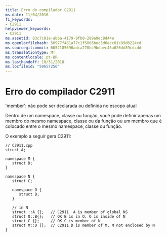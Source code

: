 ```yaml
---
title: Erro do compilador C2911
ms.date: 11/04/2016
f1_keywords:
- C2911
helpviewer_keywords:
- C2911
ms.assetid: 83c7c01a-ab6a-4179-9fb0-289a9ec8d44e
ms.openlocfilehash: 56977f481a77c1f5865bec5d6ecc01c99d8224cd
ms.sourcegitcommit: 6052185696adca270bc9bdbec45a626dd89cdcdd
ms.translationtype: MT
ms.contentlocale: pt-BR
ms.lasthandoff: 10/31/2018
ms.locfileid: "50657256"
---
```

# <a name="compiler-error-c2911"></a>Erro do compilador C2911

'member': não pode ser declarada ou definida no escopo atual

Dentro de um namespace, classe ou função, você pode definir apenas um membro do mesmo namespace, classe ou da função ou um membro que é colocado entre o mesmo namespace, classe ou função.

O exemplo a seguir gera C2911:

```
// C2911.cpp
struct A;

namespace M {
   struct D;
}

namespace N {
   struct C;

   namespace O {
      struct B;
   }

   // in N
   struct ::A {};   // C2911  A is member of global NS
   struct O::B{};   // OK B is in O, O is inside of N
   struct C {};     // OK C is member of N
   struct M::D {};  // C2911 D is member of M, M not enclosed by N
}
```